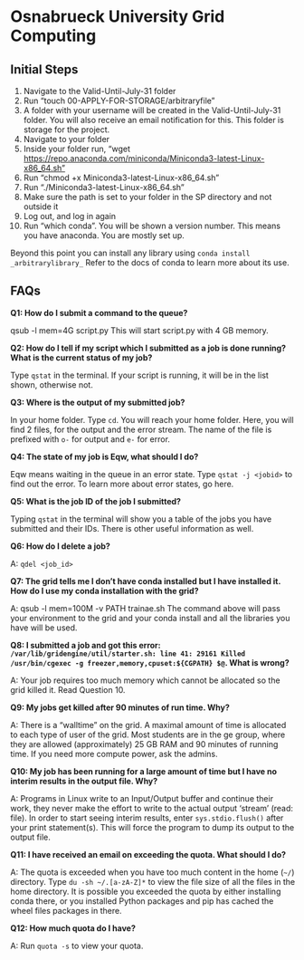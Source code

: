 # Osnabrueck University Grid Computing

## Initial Steps
1. Navigate to the Valid-Until-July-31 folder
2. Run “touch 00-APPLY-FOR-STORAGE/arbitraryfile”
3. A folder with your username will be created in the Valid-Until-July-31 folder. You will also receive an email notification for this. This folder is storage for the project.
4. Navigate to your folder
5. Inside your folder run, “wget https://repo.anaconda.com/miniconda/Miniconda3-latest-Linux-x86_64.sh”
6. Run “chmod +x Miniconda3-latest-Linux-x86_64.sh”
7. Run “./Miniconda3-latest-Linux-x86_64.sh”
8. Make sure the path is set to your folder in the SP directory and not outside it
9. Log out, and log in again
10. Run “which conda”. You will be shown a version number. This means you have anaconda. You are mostly set up.

Beyond this point you can install any library using `conda install _arbitrarylibrary_`
Refer to the docs of conda to learn more about its use.

## FAQs

**Q1: How do I submit a command to the queue?**

qsub -l mem=4G script.py
This will start script.py with 4 GB memory.

**Q2: How do I tell if my script which I submitted as a job is done running? What is the current status of my job?**
 
Type `qstat` in the terminal. If your script is running, it will be in the list shown, otherwise not.

**Q3: Where is the output of my submitted job?**

In your home folder. Type `cd`. You will reach your home folder. Here, you will find 2 files, for the output and the error stream. The name of the file is prefixed with `o-` for output and `e-` for error.

**Q4: The state of my job is Eqw, what should I do?**

Eqw means waiting in the queue in an error state. Type `qstat -j <jobid>` to find out the error. To learn more about error states, go here.

**Q5: What is the job ID of the job I submitted?**

Typing `qstat` in the terminal will show you a table of the jobs you have submitted and their IDs. There is other useful information as well.

**Q6: How do I delete a job?**

A: `qdel <job_id>`

**Q7: The grid tells me I don’t have conda installed but I have installed it. How do I use my conda installation with the grid?**

A: qsub -l mem=100M -v PATH trainae.sh
The command above will pass your environment to the grid and your conda install and all the libraries you have will be used.

**Q8: I submitted a job and got this error: `/var/lib/gridengine/util/starter.sh: line 41: 29161 Killed           	/usr/bin/cgexec -g freezer,memory,cpuset:${CGPATH} $@`. What is wrong?**

A: Your job requires too much memory which cannot be allocated so the grid killed it. Read Question 10.

**Q9: My jobs get killed after 90 minutes of run time. Why?**

A: There is a “walltime” on the grid. A maximal amount of time is allocated to each type of user of the grid. Most students are in the ge group, where they are allowed (approximately) 25 GB RAM and 90 minutes of running time. If you need more compute power, ask the admins.

**Q10: My job has been running for a large amount of time but I have no interim results in the output file. Why?**

A: Programs in Linux write to an Input/Output buffer and continue their work, they never make the effort to write to the actual output ‘stream’ (read: file). In order to start seeing interim results, enter `sys.stdio.flush()` after your print statement(s). This will force the program to dump its output to the output file.

**Q11: I have received an email on exceeding the quota. What should I do?**

A: The quota is exceeded when you have too much content in the home (`~/`) directory. Type `du -sh ~/.[a-zA-Z]*` to view the file size of all the files in the home directory. It is possible you exceeded the quota by either installing conda there, or you installed Python packages and pip has cached the wheel files packages in there.

**Q12: How much quota do I have?**

A: Run `quota -s` to view your quota.


